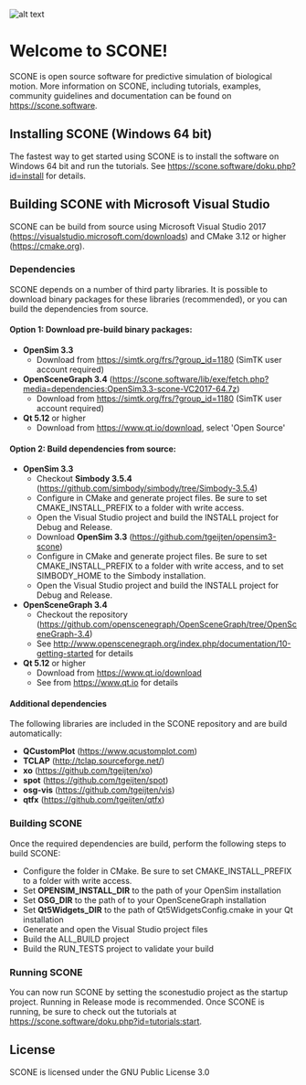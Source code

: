 ![alt text](https://github.com/opensim-org/SCONE/blob/master/resources/ui/scone_logo_notext.png "SCONE")
# Welcome to SCONE!
SCONE is open source software for predictive simulation of biological motion. More information on SCONE, including tutorials, examples, community guidelines and documentation can be found on https://scone.software.

## Installing SCONE (Windows 64 bit)
The fastest way to get started using SCONE is to install the software on Windows 64 bit and run the tutorials. See https://scone.software/doku.php?id=install for details.

## Building SCONE with Microsoft Visual Studio
SCONE can be build from source using Microsoft Visual Studio 2017 (https://visualstudio.microsoft.com/downloads) and CMake 3.12 or higher (https://cmake.org).

### Dependencies
SCONE depends on a number of third party libraries. It is possible to download binary packages for these libraries (recommended), or you can build the dependencies from source.

#### Option 1: Download pre-build binary packages:
  * **OpenSim 3.3**
    * Download from https://simtk.org/frs/?group_id=1180 (SimTK user account required)
  * **OpenSceneGraph 3.4** (https://scone.software/lib/exe/fetch.php?media=dependencies:OpenSim3.3-scone-VC2017-64.7z)
    * Download from https://simtk.org/frs/?group_id=1180 (SimTK user account required)
  * **Qt 5.12** or higher
    * Download from https://www.qt.io/download, select 'Open Source'

#### Option 2: Build dependencies from source:
  * **OpenSim 3.3**
    * Checkout **Simbody 3.5.4** (https://github.com/simbody/simbody/tree/Simbody-3.5.4)
    * Configure in CMake and generate project files. Be sure to set CMAKE_INSTALL_PREFIX to a folder with write access.
    * Open the Visual Studio project and build the INSTALL project for Debug and Release.
    * Download **OpenSim 3.3** (https://github.com/tgeijten/opensim3-scone)
    * Configure in CMake and generate project files. Be sure to set CMAKE_INSTALL_PREFIX to a folder with write access, and to set SIMBODY_HOME to the Simbody installation.
    * Open the Visual Studio project and build the INSTALL project for Debug and Release.
  * **OpenSceneGraph 3.4**
    * Checkout the repository (https://github.com/openscenegraph/OpenSceneGraph/tree/OpenSceneGraph-3.4)
    * See http://www.openscenegraph.org/index.php/documentation/10-getting-started for details
  * **Qt 5.12** or higher
    * Download from https://www.qt.io/download
    * See from https://www.qt.io for details

#### Additional dependencies
The following libraries are included in the SCONE repository and are build automatically:
  * **QCustomPlot** (https://www.qcustomplot.com)
  * **TCLAP** (http://tclap.sourceforge.net/)
  * **xo** (https://github.com/tgeijten/xo)
  * **spot** (https://github.com/tgeijten/spot)
  * **osg-vis** (https://github.com/tgeijten/vis)
  * **qtfx** (https://github.com/tgeijten/qtfx)

### Building SCONE
Once the required dependencies are build, perform the following steps to build SCONE:
  * Configure the folder in CMake. Be sure to set CMAKE_INSTALL_PREFIX to a folder with write access.
  * Set **OPENSIM_INSTALL_DIR** to the path of your OpenSim installation
  * Set **OSG_DIR** to the path of to your OpenSceneGraph installation
  * Set **Qt5Widgets_DIR** to the path of Qt5WidgetsConfig.cmake in your Qt installation
  * Generate and open the Visual Studio project files
  * Build the ALL_BUILD project
  * Build the RUN_TESTS project to validate your build

### Running SCONE
You can now run SCONE by setting the sconestudio project as the startup project. Running in Release mode is recommended. Once SCONE is running, be sure to check out the tutorials at https://scone.software/doku.php?id=tutorials:start.

## License
SCONE is licensed under the GNU Public License 3.0
